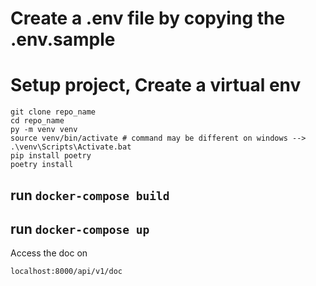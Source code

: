 # Create a .env file by copying the .env.sample

# Setup project, Create a virtual env 
```shell
git clone repo_name
cd repo_name
py -m venv venv 
source venv/bin/activate # command may be different on windows --> .\venv\Scripts\Activate.bat 
pip install poetry
poetry install
```

## run `docker-compose build`

## run `docker-compose up`

Access the doc on

```
localhost:8000/api/v1/doc
```

